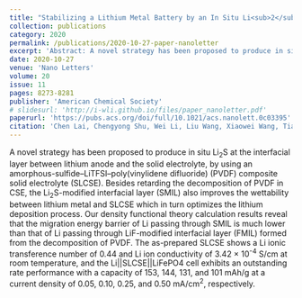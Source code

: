 ```yaml
---
title: "Stabilizing a Lithium Metal Battery by an In Situ Li<sub>2</sub>S-modified Interfacial Layer via Amorphous-Sulfide Composite Solid Electrolyte"
collection: publications
category: 2020
permalink: /publications/2020-10-27-paper-nanoletter
excerpt: 'Abstract: A novel strategy has been proposed to produce in situ Li<sub>2</sub>S at the interfacial layer between lithium anode and the solid electrolyte...' 
date: 2020-10-27
venue: 'Nano Letters'
volume: 20
issue: 11
pages: 8273-8281
publisher: 'American Chemical Society'
# slidesurl: 'http://i-wli.github.io/files/paper_nanoletter.pdf'
paperurl: 'https://pubs.acs.org/doi/full/10.1021/acs.nanolett.0c03395'
citation: 'Chen Lai, Chengyong Shu, Wei Li, Liu Wang, Xiaowei Wang, Tianran Zhang, Xuesong Yin, Iqbal Ahmad, Mingtao Li, Xiaolu Tian, Pu Yang, Wei Tang, Naihua Miao, Guangyuan Wesley Zheng. (2020). &quot;Stabilizing a Lithium Metal Battery by an In Situ Li<sub>2</sub>S-modified Interfacial Layer via Amorphous-Sulfide Composite Solid Electrolyte.&quot; <i>Nano Letters</i>. 20(11), 8273-8281.'
---
```


A novel strategy has been proposed to produce in situ Li<sub>2</sub>S at the interfacial layer between lithium anode and the solid electrolyte, by using an amorphous-sulfide–LiTFSI–poly(vinylidene difluoride) (PVDF) composite solid electrolyte (SLCSE). Besides retarding the decomposition of PVDF in CSE, the Li<sub>2</sub>S-modified interfacial layer (SMIL) also improves the wettability between lithium metal and SLCSE which in turn optimizes the lithium deposition process. Our density functional theory calculation results reveal that the migration energy barrier of Li passing through SMIL is much lower than that of Li passing through LiF-modified interfacial layer (FMIL) formed from the decomposition of PVDF. The as-prepared SLCSE shows a Li ionic transference number of 0.44 and Li ion conductivity of 3.42 × 10<sup>-4</sup> S/cm at room temperature, and the Li\||SLCSE\||LiFePO4 cell exhibits an outstanding rate performance with a capacity of 153, 144, 131, and 101 mAh/g at a current density of 0.05, 0.10, 0.25, and 0.50 mA/cm<sup>2</sup>, respectively.